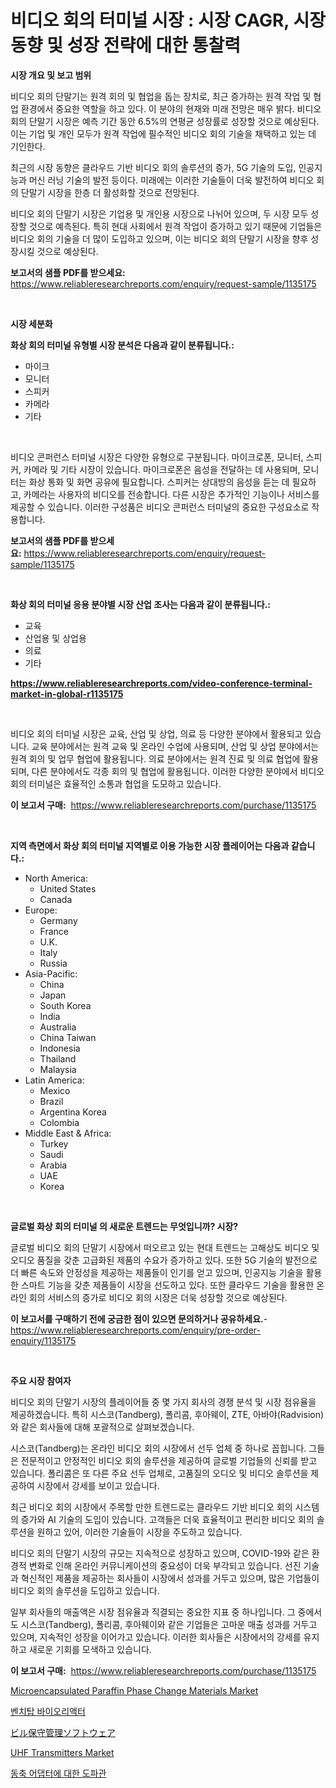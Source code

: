 <p><h1>비디오 회의 터미널 시장 : 시장 CAGR, 시장 동향 및 성장 전략에 대한 통찰력</h1></p><p><strong>시장 개요 및 보고 범위</strong></p>
<p><p>비디오 회의 단말기는 원격 회의 및 협업을 돕는 장치로, 최근 증가하는 원격 작업 및 협업 환경에서 중요한 역할을 하고 있다. 이 분야의 현재와 미래 전망은 매우 밝다. 비디오 회의 단말기 시장은 예측 기간 동안 6.5%의 연평균 성장률로 성장할 것으로 예상된다. 이는 기업 및 개인 모두가 원격 작업에 필수적인 비디오 회의 기술을 채택하고 있는 데 기인한다.</p><p>최근의 시장 동향은 클라우드 기반 비디오 회의 솔루션의 증가, 5G 기술의 도입, 인공지능과 머신 러닝 기술의 발전 등이다. 미래에는 이러한 기술들이 더욱 발전하여 비디오 회의 단말기 시장을 한층 더 활성화할 것으로 전망된다.</p><p>비디오 회의 단말기 시장은 기업용 및 개인용 시장으로 나뉘어 있으며, 두 시장 모두 성장할 것으로 예측된다. 특히 현대 사회에서 원격 작업이 증가하고 있기 때문에 기업들은 비디오 회의 기술을 더 많이 도입하고 있으며, 이는 비디오 회의 단말기 시장을 향후 성장시킬 것으로 예상된다.</p></p>
<p><strong>보고서의 샘플 PDF를 받으세요:</strong> <a href="https://www.reliableresearchreports.com/enquiry/request-sample/1135175">https://www.reliableresearchreports.com/enquiry/request-sample/1135175</a></p>
<p>&nbsp;</p>
<p><strong>시장 세분화</strong></p>
<p><strong>화상 회의 터미널 유형별 시장 분석은 다음과 같이 분류됩니다.:</strong></p>
<p><ul><li>마이크</li><li>모니터</li><li>스피커</li><li>카메라</li><li>기타</li></ul></p>
<p>&nbsp;</p>
<p><p>비디오 콘퍼런스 터미널 시장은 다양한 유형으로 구분됩니다. 마이크로폰, 모니터, 스피커, 카메라 및 기타 시장이 있습니다. 마이크로폰은 음성을 전달하는 데 사용되며, 모니터는 화상 통화 및 화면 공유에 필요합니다. 스피커는 상대방의 음성을 듣는 데 필요하고, 카메라는 사용자의 비디오를 전송합니다. 다른 시장은 추가적인 기능이나 서비스를 제공할 수 있습니다. 이러한 구성품은 비디오 콘퍼런스 터미널의 중요한 구성요소로 작용합니다.</p></p>
<p><strong>보고서의 샘플 PDF를 받으세요:</strong>&nbsp;<a href="https://www.reliableresearchreports.com/enquiry/request-sample/1135175">https://www.reliableresearchreports.com/enquiry/request-sample/1135175</a></p>
<p>&nbsp;</p>
<p><strong> 화상 회의 터미널 응용 분야별 시장 산업 조사는 다음과 같이 분류됩니다.:</strong></p>
<p><ul><li>교육</li><li>산업용 및 상업용</li><li>의료</li><li>기타</li></ul></p>
<p><strong><a href="https://www.reliableresearchreports.com/video-conference-terminal-market-in-global-r1135175">https://www.reliableresearchreports.com/video-conference-terminal-market-in-global-r1135175</a></strong></p>
<p>&nbsp;</p>
<p><p>비디오 회의 터미널 시장은 교육, 산업 및 상업, 의료 등 다양한 분야에서 활용되고 있습니다. 교육 분야에서는 원격 교육 및 온라인 수업에 사용되며, 산업 및 상업 분야에서는 원격 회의 및 업무 협업에 활용됩니다. 의료 분야에서는 원격 진료 및 의료 협업에 활용되며, 다른 분야에서도 각종 회의 및 협업에 활용됩니다. 이러한 다양한 분야에서 비디오 회의 터미널은 효율적인 소통과 협업을 도모하고 있습니다.</p></p>
<p><strong>이 보고서 구매:</strong>&nbsp; <a href="https://www.reliableresearchreports.com/purchase/1135175">https://www.reliableresearchreports.com/purchase/1135175</a></p>
<p>&nbsp;</p>
<p><strong>지역 측면에서 화상 회의 터미널 지역별로 이용 가능한 시장 플레이어는 다음과 같습니다.:</strong></p>
<p><ul>
    <li>
        North America:
        <ul>
            <li>United States</li>
            <li>Canada</li>
        </ul>
    </li>
    <li>
        Europe:
        <ul>
            <li>Germany</li>
            <li>France</li>
            <li>U.K.</li>
            <li>Italy</li>
            <li>Russia</li>
        </ul>
    </li>
    <li>
        Asia-Pacific:
        <ul>
            <li>China</li>
            <li>Japan</li>
            <li>South Korea</li>
            <li>India</li>
            <li>Australia</li>
            <li>China Taiwan</li>
            <li>Indonesia</li>
            <li>Thailand</li>
            <li>Malaysia</li>
        </ul>
    </li>
    <li>
        Latin America:
        <ul>
            <li>Mexico</li>
            <li>Brazil</li>
            <li>Argentina Korea</li>
            <li>Colombia</li>
        </ul>
    </li>
    <li>
        Middle East & Africa:
        <ul>
            <li>Turkey</li>
            <li>Saudi</li>
            <li>Arabia</li>
            <li>UAE</li>
            <li>Korea</li>
        </ul>
    </li>
    </ul></p>
<p>&nbsp;</p>
<p><strong>글로벌 화상 회의 터미널 의 새로운 트렌드는 무엇입니까? 시장?</strong></p>
<p><p>글로벌 비디오 회의 단말기 시장에서 떠오르고 있는 현대 트렌드는 고해상도 비디오 및 오디오 품질을 갖춘 고급화된 제품의 수요가 증가하고 있다. 또한 5G 기술의 발전으로 더 빠른 속도와 안정성을 제공하는 제품들이 인기를 얻고 있으며, 인공지능 기술을 활용한 스마트 기능을 갖춘 제품들이 시장을 선도하고 있다. 또한 클라우드 기술을 활용한 온라인 회의 서비스의 증가로 비디오 회의 시장은 더욱 성장할 것으로 예상된다.</p></p>
<p><strong>이 보고서를 구매하기 전에 궁금한 점이 있으면 문의하거나 공유하세요.</strong>- <a href="https://www.reliableresearchreports.com/enquiry/pre-order-enquiry/1135175">https://www.reliableresearchreports.com/enquiry/pre-order-enquiry/1135175</a></p>
<p>&nbsp;</p>
<p><strong>주요 시장 참여자</strong></p>
<p><p>비디오 회의 단말기 시장의 플레이어들 중 몇 가지 회사의 경쟁 분석 및 시장 점유율을 제공하겠습니다. 특히 시스코(Tandberg), 폴리콤, 후아웨이, ZTE, 아바야(Radvision)와 같은 회사들에 대해 포괄적으로 살펴보겠습니다.</p><p>시스코(Tandberg)는 온라인 비디오 회의 시장에서 선두 업체 중 하나로 꼽힙니다. 그들은 전문적이고 안정적인 비디오 회의 솔루션을 제공하여 글로벌 기업들의 신뢰를 받고 있습니다. 폴리콤은 또 다른 주요 선두 업체로, 고품질의 오디오 및 비디오 솔루션을 제공하여 시장에서 강세를 보이고 있습니다.</p><p>최근 비디오 회의 시장에서 주목할 만한 트렌드로는 클라우드 기반 비디오 회의 시스템의 증가와 AI 기술의 도입이 있습니다. 고객들은 더욱 효율적이고 편리한 비디오 회의 솔루션을 원하고 있어, 이러한 기술들이 시장을 주도하고 있습니다.</p><p>비디오 회의 단말기 시장의 규모는 지속적으로 성장하고 있으며, COVID-19와 같은 환경적 변화로 인해 온라인 커뮤니케이션의 중요성이 더욱 부각되고 있습니다. 선진 기술과 혁신적인 제품을 제공하는 회사들이 시장에서 성과를 거두고 있으며, 많은 기업들이 비디오 회의 솔루션을 도입하고 있습니다.</p><p>일부 회사들의 매출액은 시장 점유율과 직결되는 중요한 지표 중 하나입니다. 그 중에서도 시스코(Tandberg), 폴리콤, 후아웨이와 같은 기업들은 고마운 매출 성과를 거두고 있으며, 지속적인 성장을 이어가고 있습니다. 이러한 회사들은 시장에서의 강세를 유지하고 새로운 기회를 모색하고 있습니다.</p></p>
<p><strong>이 보고서 구매:</strong>&nbsp;&nbsp;<a href="https://www.reliableresearchreports.com/purchase/1135175">https://www.reliableresearchreports.com/purchase/1135175</a></p>
<p><p><a href="https://issuu.com/reportprime-2/docs/microencapsulated-paraffin-phase-change-materials-">Microencapsulated Paraffin Phase Change Materials Market</a></p><p><a href="https://medium.com/@dayanarunolfsdottir/%EB%B2%A4%EC%B9%98%ED%83%91-%EB%B0%94%EC%9D%B4%EC%98%A4%EB%A6%AC%EC%95%A1%ED%84%B0-%EC%8B%9C%EC%9E%A5-%EC%A1%B0%EC%82%AC-%EB%B3%B4%EA%B3%A0%EC%84%9C-%EA%B7%B8-%EC%97%AD%EC%82%AC-%EB%B0%8F-2024%EB%85%84%EB%B6%80%ED%84%B0-2031%EB%85%84%EA%B9%8C%EC%A7%80%EC%9D%98-%EC%98%88%EC%B8%A1-ab29ff28070e">벤치탑 바이오리액터</a></p><p><a href="https://medium.com/@lilliandach1969/%E5%BB%BA%E7%89%A9%E3%83%A1%E3%83%B3%E3%83%86%E3%83%8A%E3%83%B3%E3%82%B9%E7%AE%A1%E7%90%86%E3%82%BD%E3%83%95%E3%83%88%E3%82%A6%E3%82%A7%E3%82%A2%E5%B8%82%E5%A0%B4-%E7%A8%AE%E9%A1%9E-%E3%82%A2%E3%83%97%E3%83%AA%E3%82%B1%E3%83%BC%E3%82%B7%E3%83%A7%E3%83%B3-%E3%81%8A%E3%82%88%E3%81%B3%E5%9C%B0%E7%90%86%E3%81%AB%E3%82%88%E3%82%8B%E5%8C%85%E6%8B%AC%E7%9A%84%E8%A9%95%E4%BE%A1-8e4e8073c814">ビル保守管理ソフトウェア</a></p><p><a href="https://github.com/mahnoor2003/Market-Research-Report-List-4/blob/main/uhf-transmitters-market.md">UHF Transmitters Market</a></p><p><a href="https://medium.com/@axintepreda1/%ED%8C%8C%ED%98%95-%EC%95%88%EB%82%B4-%EC%84%A0-to-%EC%BD%94%EC%95%85%EC%8A%A4-%EC%96%B4%EB%8C%91%ED%84%B0-%EC%8B%9C%EC%9E%A5-%ED%8A%B8%EB%A0%8C%EB%93%9C-%EC%98%88%EC%B8%A1-%EB%B0%8F-2031%EB%85%84%EA%B9%8C%EC%A7%80%EC%9D%98-%EA%B2%BD%EC%9F%81-%EB%B6%84%EC%84%9D-95a29a5951fe">동축 어댑터에 대한 도파관</a></p></p>